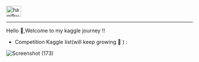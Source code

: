 <p align="left">
<a href="https://kaggle.com/hanifkurniawan" target="blank"><img align="Center" src="https://raw.githubusercontent.com/rahuldkjain/github-profile-readme-generator/master/src/images/icons/Social/kaggle.svg" alt="hanifkurniawan" height="30" width="40" /></a>
</p>

<hr>

Hello :wave:,Welcome to my kaggle journey !!



- Competition Kaggle list(will keep growing :seedling: ) :
 
![Screenshot (173)](https://user-images.githubusercontent.com/81150342/166429183-fc088309-8a56-4178-83b1-cf4de6027268.jpg)

